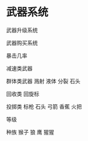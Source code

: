 武器系统
=======

武器升级系统

武器购买系统

暴击几率

减速类武器

群体类武器
溅射 液体
分裂 石头

回收类
回旋标

投掷类
标枪
石头
弓箭
香蕉
火把

等级

种族
猴子
狼
鹰
猩猩